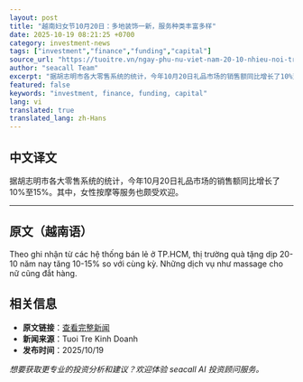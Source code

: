 ```yaml
---
layout: post
title: "越南妇女节10月20日：多地装饰一新，服务种类丰富多样"
date: 2025-10-19 08:21:25 +0700
category: investment-news
tags: ["investment","finance","funding","capital"]
source_url: "https://tuoitre.vn/ngay-phu-nu-viet-nam-20-10-nhieu-noi-trang-hoang-ruc-ro-da-dang-dich-vu-20251019093026196.htm"
author: "seacall Team"
excerpt: "据胡志明市各大零售系统的统计，今年10月20日礼品市场的销售额同比增长了10%至15%。其中，女性按摩等服务也颇受欢迎。..."
featured: false
keywords: "investment, finance, funding, capital"
lang: vi
translated: true
translated_lang: zh-Hans
---
```


## 中文译文

据胡志明市各大零售系统的统计，今年10月20日礼品市场的销售额同比增长了10%至15%。其中，女性按摩等服务也颇受欢迎。

---

## 原文（越南语）

Theo ghi nhận từ các hệ thống bán lẻ ở TP.HCM, thị trường quà tặng dịp 20-10 năm nay tăng 10-15% so với cùng kỳ. Những dịch vụ như massage cho nữ cũng đắt hàng.

## 相关信息

- **原文链接**：[查看完整新闻](https://tuoitre.vn/ngay-phu-nu-viet-nam-20-10-nhieu-noi-trang-hoang-ruc-ro-da-dang-dich-vu-20251019093026196.htm)
- **新闻来源**：Tuoi Tre Kinh Doanh
- **发布时间**：2025/10/19

*想要获取更专业的投资分析和建议？欢迎体验 seacall AI 投资顾问服务。*